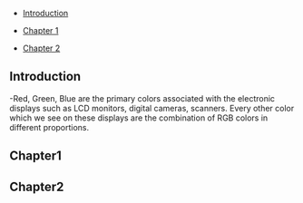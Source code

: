 * [Introduction](#Introduction)

* [Chapter 1](#Chapter1)

* [Chapter 2](#Chapter2)

## Introduction
  -Red, Green, Blue are the primary colors associated with the electronic displays such as LCD monitors, digital cameras, scanners. 
  Every other color which we see on these displays are the combination of RGB colors in different proportions.

  
  


## Chapter1

## Chapter2

